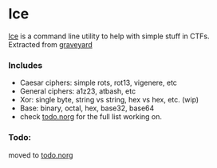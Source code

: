 # Ice
[Ice](https://gameofthrones.fandom.com/wiki/Ice) is a command line utility to help with simple stuff in CTFs. <br />
Extracted from [graveyard](https://github.com/tamton-aquib/graveyard)

### Includes
- Caesar ciphers: simple rots, rot13, vigenere, etc
- General ciphers: a1z23, atbash, etc
- Xor: single byte, string vs string, hex vs hex, etc. (wip)
- Base: binary, octal, hex, base32, base64
- check [todo.norg](https://github.com/tamton-aquib/ice/blob/main/todo.norg) for the full list working on.

### Todo:
moved to [todo.norg](https://github.com/tamton-aquib/ice/blob/main/todo.norg)
